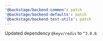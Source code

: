 ```yaml
---
'@backstage/backend-common': patch
'@backstage/backend-defaults': patch
'@backstage/backend-test-utils': patch
---
```


Updated dependency `@keyv/redis` to `^3.0.0`.
